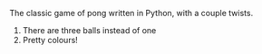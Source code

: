 The classic game of pong written in Python, with a couple twists.
1. There are three balls instead of one
2. Pretty colours!
